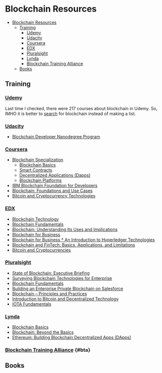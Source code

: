 # Blockchain Resources

<!-- TOC -->

* [Blockchain Resources](#blockchain-resources)
  * [Training](#training)
    * [Udemy](#udemy1)
    * [Udacity](#udacity2)
    * [Coursera](#coursera3)
    * [EDX](#edx4)
    * [Pluralsight](#pluralsight5)
    * [Lynda](#lynda6)
    * [Blockchain Training Alliance](#bta)
  * [Books](#books)

<!-- /TOC -->

## Training

### [Udemy][1]

Last time I checked, there were 217 courses about blockchain in Udemy. So, IMHO it is better to [search](https://www.udemy.com/courses/search/?q=blockchain&src=sac&kw=blockchain) for blockchain instead of making a list.

### [Udacity][2]

* [Blockchain Developer Nanodegree Program](https://eu.udacity.com/course/blockchain-developer-nanodegree--nd1309)

### [Coursera][3]

* [Blockchain Specialization](https://www.coursera.org/specializations/blockchain)
  * [Blockchain Basics](https://www.coursera.org/learn/blockchain-basics)
  * [Smart Contracts](https://www.coursera.org/learn/smarter-contracts)
  * [Decentralized Applications (Dapps)](https://www.coursera.org/learn/decentralized-apps-on-blockchain)
  * [Blockchain Platforms](https://www.coursera.org/learn/blockchain-platforms)
* [IBM Blockchain Foundation for Developers](https://www.coursera.org/learn/ibm-blockchain-essentials-for-developers)
* [Blockchain: Foundations and Use Cases](https://www.coursera.org/learn/blockchain-foundations-and-use-cases)
* [Bitcoin and Cryptocurrency Technologies](https://www.coursera.org/learn/cryptocurrency)

### [EDX][4]

* [Blockchain Technology](https://www.edx.org/course/blockchain-advancing-decentralized-technology)
* [Blockchain Fundamentals](https://www.edx.org/professional-certificate/uc-berkeleyx-blockchain-fundamentals)
* [Blockchain: Understanding Its Uses and Implications](https://www.edx.org/course/understanding-blockchain-and-its-implications)
* [Blockchain for Business](https://www.edx.org/professional-certificate/linuxfoundationx-blockchain-for-business)
* [Blockchain for Business * An Introduction to Hyperledger Technologies](https://www.edx.org/course/blockchain-business-introduction-linuxfoundationx-lfs171x-0)
* [Blockchain and FinTech: Basics, Applications, and Limitations](https://www.edx.org/course/blockchain-and-fintech-basics-applications-and-limitations)
* [Bitcoin and Cryptocurrencies](https://www.edx.org/course/cryptocurrencies-bitcoin-and-the-crypto-space)

### [Pluralsight][5]

* [State of Blockchain: Executive Briefing](https://www.pluralsight.com/courses/state-of-blockchain-executive-briefing)
* [Surveying Blockchain Technologies for Enterprise](https://www.pluralsight.com/courses/surveying-blockchain-technologies-enterprise)
* [Blockchain Fundamentals](https://www.pluralsight.com/courses/blockchain-fundamentals)
* [Building an Enterprise Private Blockchain on Salesforce](https://www.pluralsight.com/courses/salesforce-enterprise-building-private-blockchain)
* [Blockchain – Principles and Practices](https://www.pluralsight.com/courses/blockchain-principles-practices)
* [Introduction to Bitcoin and Decentralized Technology](https://www.pluralsight.com/courses/bitcoin-decentralized-technology)
* [IOTA Fundamentals](https://www.pluralsight.com/courses/iota-fundamentals)

### [Lynda][6]

* [Blockchain Basics](https://www.lynda.com/Data-Science-tutorials/Blockchain-Basics/574704-2.html?srchtrk=index%3a1%0alinktypeid%3a2%0aq%3ablockchain%0apage%3a1%0as%3arelevance%0asa%3atrue%0aproducttypeid%3a2)
* [Blockchain: Beyond the Basics](https://www.lynda.com/Blockchain-tutorials/Blockchain-Beyond-Basics/636127-2.html?srchtrk=index%3a2%0alinktypeid%3a2%0aq%3ablockchain%0apage%3a1%0as%3arelevance%0asa%3atrue%0aproducttypeid%3a2)
* [Ethereum: Building Blockchain Decentralized Apps (DApps)](https://www.lynda.com/JavaScript-tutorials/Ethereum-Building-Blockchain-Decentralized-Apps-DApps/706935-2.html?srchtrk=index%3a5%0alinktypeid%3a2%0aq%3ablockchain%0apage%3a1%0as%3arelevance%0asa%3atrue%0aproducttypeid%3a2)

### [Blockchain Training Alliance](https://blockchaintrainingalliance.com/) {#bta}

## Books

[1]: https://www.udemy.com
[2]: https://www.udacity.com
[3]: https://www.coursera.org
[4]: https://www.edx.org
[5]: https://www.pluralsight.com
[6]: https://www.lynda.com
[7]: https://blockchaintrainingalliance.com/
